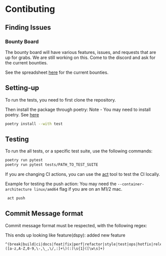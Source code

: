 # Contibuting

## Finding Issues

### Bounty Board

The bounty board will have various features, issues, and requests that are up for grabs. We are still working on this. Come to the discord and ask for the current bounties.

See the spreadsheet [here](https://docs.google.com/spreadsheets/d/1psHSfFXENAxhQTd5veKRzKydVubD2Ov62aKQHiYC-CQ/edit?usp=sharing) for the current bounties.

## Setting-up

To run the tests, you need to first clone the repository.

Then install the package through poetry:
Note - You may need to install poetry. See [here](https://python-poetry.org/docs/#installing-with-the-official-installer)

```bash
poetry install --with test
```

## Testing

To run the all tests, or a specific test suite, use the following commands:

```bash
poetry run pytest
poetry run pytest tests/PATH_TO_TEST_SUITE
```

If you are changing CI actions, you can use the [act](https://nektosact.com/introduction.html) tool to test the CI locally.

Example for testing the push action:
You may need the `--container-architecture linux/amd64` flag if you are on an M1/2 mac.

```bash
 act push
```

## Commit Message format

Commit message format must be respected, with the following regex:

This ends up looking like feature(dspy): added new feature

```
^(break|build|ci|docs|feat|fix|perf|refactor|style|test|ops|hotfix|release|maint|init|enh|revert)\([a-z,A-Z,0-9,\-,\_,\/,:]+\)(:)\s{1}([\w\s]+)
```
